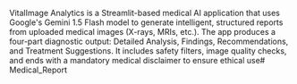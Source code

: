 VitalImage Analytics is a Streamlit-based medical AI application that uses Google's Gemini 1.5 Flash model to generate intelligent, structured reports from uploaded medical images (X-rays, MRIs, etc.). The app produces a four-part diagnostic output: Detailed Analysis, Findings, Recommendations, and Treatment Suggestions. It includes safety filters, image quality checks, and ends with a mandatory medical disclaimer to ensure ethical use# Medical_Report
